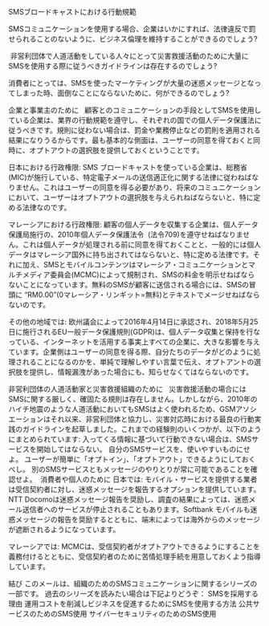 SMSブロードキャストにおける行動規範

SMSコミュニケーションを使用する場合、企業はいかにすれば、法律違反で罰せられることのないように、ビジネス倫理を維持することができるのでしょう?

 非営利団体で人道活動をしている人々にとって災害救援活動のために大量にSMSを使用する際に従うべきガイドラインは存在するのでしょう? 

消費者にとっては、SMSを使ったマーケティングが大量の迷惑メッセージとなってしまった時、面倒なことにならないために、何ができるのでしょう?




企業と事業主のために
 
顧客とのコミュニケーションの手段としてSMSを使用している企業は、業界の行動規範を遵守し、それぞれの国での個人データ保護法に従うべきです。規則に従わない場合は、罰金や業務停止などの罰則を適用される結果になりうるからです。最も基本的な側面は、ユーザーの同意を得ておくと同時に、オプトアウトの選択肢を提供しておくということです。

日本における行政権限: 
SMS ブロードキャストを使っている企業は、総務省(MIC)が施行している、特定電子メールの送信適正化に関する法律に従わねばなりません。これはユーザーの同意を得る必要があり、将来のコミュニケーションにおいて、ユーザーはオプトアウトの選択肢を与えられねばならないと、特に定める法律なのです。

マレーシアにおける行政権限: 
顧客の個人データを収集する企業は、個人データ保護局施行の、2010年個人データ保護法令  (法令709)を遵守せねばなりません。これは個人データが処理される前に同意を得ておくことと、一般的には個人データはマレーシア国外に持ち出されてはならないと、特に定める法律です。それに加え、SMSとモバイルコンテンツはマレーシア・コミュニケーションとマルチメディア委員会(MCMC)によって規制され、SMSの料金を明示せねばならないことになっています。無料のSMSが顧客に送信される場合には、SMSの冒頭に “RM0.00”(0マレーシア・リンギット=無料)とテキストでメージせねばならないのです。

その他の地域では:
欧州議会によって2016年4月14日に承認され、2018年5月25日に施行されるEU一般データ保護規則(GDPR)は、個人データ収集と保持を行なっている、インターネットを活用する事実上すべての企業に、大きな影響を与えています。企業側はユーザーの同意を得る際、自分たちのデータがどのように処理されることになるのかを、単純で理解しやすい言葉で伝え、オプトアントの選択肢を提供し、情報漏洩があった場合にも、知らせなくてはならないのです。

非営利団体の人道活動家と災害救援組織のために
 
災害救援活動の場合にはSMSに関する厳しく、確固たる規則は存在しません。しかしながら、2010年のハイチ地震のような人道活動においてもSMSはよく使われるため、GSMアソシエーションはそれ以来、非営利団体と協力し、災害対応時における最良の行動実践のガイドラインを起草しました。これまでの経験則のいくつかが、以下のようにまとめられています:
入ってくる情報に基づいて行動できない場合は、SMSサービスを開始してはならない。
自分のSMSサービスを、使いやすいものにせよ。
ユーザーが簡単に「オプトイン」、「オプトアウト」できるようにしておくべし。
別のSMSサービスともメッセージのやりとりが常に可能であることを確認せよ。
 消費者や個人のために
日本では: 
モバイル・サービスを提供する業者は受信契約者に対し、迷惑メッセージを報告するオプションを提供しています。NTT Docomoは迷惑メッセージ報告を奨励し、調査の結果によっては、迷惑メール送信者へのサービスが停止されることもあります。Softbank モバイルも迷惑メッセージの報告を奨励するとともに、端末によっては海外からのメッセージが遮断されるようになっています。

マレーシアでは: 
MCMCは、受信契約者がオプトアウトできるようにすることを義務付けるとともに、受信契約者のために苦情処理手続を用意しておくよう指導しています。

結び
このメールは、組織のためのSMSコミュニケーションに関するシリーズの一部です。
過去のシリーズを読みたい場合は下記よりどうぞ：
SMSを採用する理由
運用コストを削減しビジネスを促進するためにSMSを使用する方法
公共サービスのためのSMS使用
サイバーセキュリティのためのSMS使用
